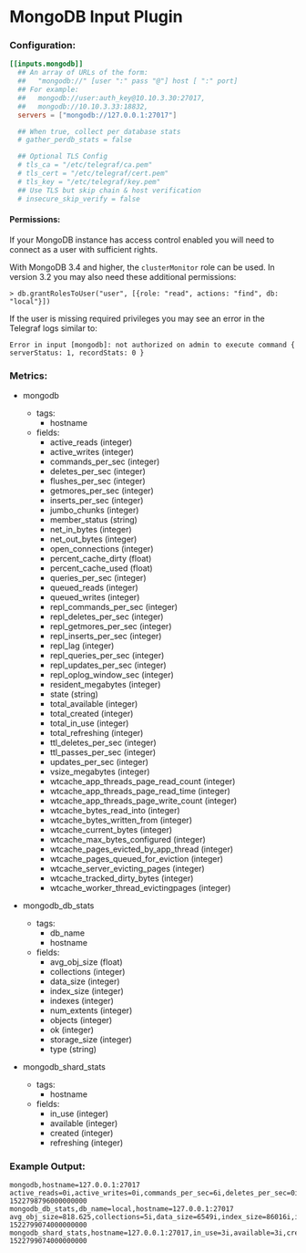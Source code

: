# MongoDB Input Plugin

### Configuration:

```toml
[[inputs.mongodb]]
  ## An array of URLs of the form:
  ##   "mongodb://" [user ":" pass "@"] host [ ":" port]
  ## For example:
  ##   mongodb://user:auth_key@10.10.3.30:27017,
  ##   mongodb://10.10.3.33:18832,
  servers = ["mongodb://127.0.0.1:27017"]

  ## When true, collect per database stats
  # gather_perdb_stats = false

  ## Optional TLS Config
  # tls_ca = "/etc/telegraf/ca.pem"
  # tls_cert = "/etc/telegraf/cert.pem"
  # tls_key = "/etc/telegraf/key.pem"
  ## Use TLS but skip chain & host verification
  # insecure_skip_verify = false
```

#### Permissions:

If your MongoDB instance has access control enabled you will need to connect
as a user with sufficient rights.

With MongoDB 3.4 and higher, the `clusterMonitor` role can be used.  In
version 3.2 you may also need these additional permissions:
```
> db.grantRolesToUser("user", [{role: "read", actions: "find", db: "local"}])
```

If the user is missing required privileges you may see an error in the
Telegraf logs similar to:
```
Error in input [mongodb]: not authorized on admin to execute command { serverStatus: 1, recordStats: 0 }
```

### Metrics:

- mongodb
  - tags:
    - hostname
  - fields:
    - active_reads (integer)
    - active_writes (integer)
    - commands_per_sec (integer)
    - deletes_per_sec (integer)
    - flushes_per_sec (integer)
    - getmores_per_sec (integer)
    - inserts_per_sec (integer)
    - jumbo_chunks (integer)
    - member_status (string)
    - net_in_bytes (integer)
    - net_out_bytes (integer)
    - open_connections (integer)
    - percent_cache_dirty (float)
    - percent_cache_used (float)
    - queries_per_sec (integer)
    - queued_reads (integer)
    - queued_writes (integer)
    - repl_commands_per_sec (integer)
    - repl_deletes_per_sec (integer)
    - repl_getmores_per_sec (integer)
    - repl_inserts_per_sec (integer)
    - repl_lag (integer)
    - repl_queries_per_sec (integer)
    - repl_updates_per_sec (integer)
    - repl_oplog_window_sec (integer)
    - resident_megabytes (integer)
    - state (string)
    - total_available (integer)
    - total_created (integer)
    - total_in_use (integer)
    - total_refreshing (integer)
    - ttl_deletes_per_sec (integer)
    - ttl_passes_per_sec (integer)
    - updates_per_sec (integer)
    - vsize_megabytes (integer)
    - wtcache_app_threads_page_read_count (integer)
    - wtcache_app_threads_page_read_time (integer)
    - wtcache_app_threads_page_write_count (integer)
    - wtcache_bytes_read_into (integer)
    - wtcache_bytes_written_from (integer)
    - wtcache_current_bytes (integer)
    - wtcache_max_bytes_configured (integer)
    - wtcache_pages_evicted_by_app_thread (integer)
    - wtcache_pages_queued_for_eviction (integer)
    - wtcache_server_evicting_pages (integer)
    - wtcache_tracked_dirty_bytes (integer)
    - wtcache_worker_thread_evictingpages (integer)

- mongodb_db_stats
  - tags:
    - db_name
    - hostname
  - fields:
    - avg_obj_size (float)
    - collections (integer)
    - data_size (integer)
    - index_size (integer)
    - indexes (integer)
    - num_extents (integer)
    - objects (integer)
    - ok (integer)
    - storage_size (integer)
    - type (string)

- mongodb_shard_stats
  - tags:
    - hostname
  - fields:
    - in_use (integer)
    - available (integer)
    - created (integer)
    - refreshing (integer)

### Example Output:
```
mongodb,hostname=127.0.0.1:27017 active_reads=0i,active_writes=0i,commands_per_sec=6i,deletes_per_sec=0i,flushes_per_sec=0i,getmores_per_sec=1i,inserts_per_sec=0i,jumbo_chunks=0i,member_status="PRI",net_in_bytes=851i,net_out_bytes=23904i,open_connections=6i,percent_cache_dirty=0,percent_cache_used=0,queries_per_sec=2i,queued_reads=0i,queued_writes=0i,repl_commands_per_sec=0i,repl_deletes_per_sec=0i,repl_getmores_per_sec=0i,repl_inserts_per_sec=0i,repl_lag=0i,repl_queries_per_sec=0i,repl_updates_per_sec=0i,resident_megabytes=67i,state="PRIMARY",total_available=0i,total_created=0i,total_in_use=0i,total_refreshing=0i,ttl_deletes_per_sec=0i,ttl_passes_per_sec=0i,updates_per_sec=0i,vsize_megabytes=729i,wtcache_app_threads_page_read_count=4i,wtcache_app_threads_page_read_time=18i,wtcache_app_threads_page_write_count=6i,wtcache_bytes_read_into=10075i,wtcache_bytes_written_from=115711i,wtcache_current_bytes=86038i,wtcache_max_bytes_configured=1073741824i,wtcache_pages_evicted_by_app_thread=0i,wtcache_pages_queued_for_eviction=0i,wtcache_server_evicting_pages=0i,wtcache_tracked_dirty_bytes=0i,wtcache_worker_thread_evictingpages=0i 1522798796000000000
mongodb_db_stats,db_name=local,hostname=127.0.0.1:27017 avg_obj_size=818.625,collections=5i,data_size=6549i,index_size=86016i,indexes=4i,num_extents=0i,objects=8i,ok=1i,storage_size=118784i,type="db_stat" 1522799074000000000
mongodb_shard_stats,hostname=127.0.0.1:27017,in_use=3i,available=3i,created=4i,refreshing=0i 1522799074000000000
```
